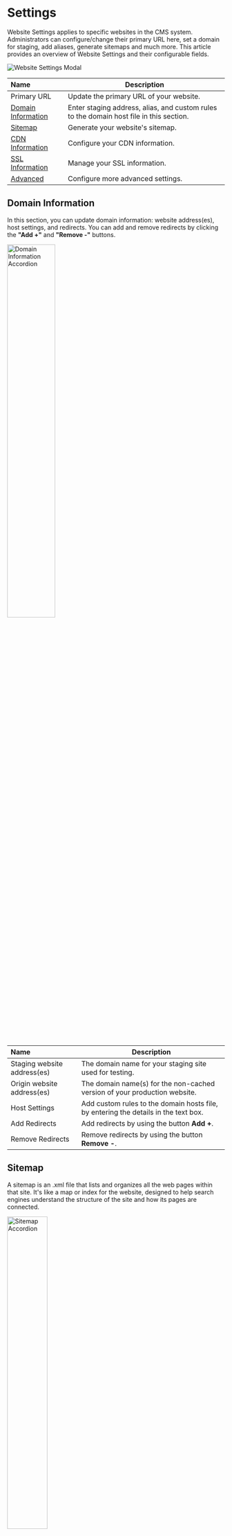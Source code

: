 # Settings

Website Settings applies to specific websites in the CMS system. Administrators can configure/change their primary URL here, set a domain for staging, add aliases, generate sitemaps and much more. This article provides an overview of Website Settings and their configurable fields.

<p><img src="../../../../images/websites/website-settings.jpg" alt="Website Settings Modal"></p>

**Name** | **Description** 
:--- | ---
Primary URL | Update the primary URL of your website.
[Domain Information](/workspace/websites/settings/#domain-information) | Enter staging address, alias, and custom rules to the domain host file in this section.
[Sitemap](/workspace/websites/settings/#sitemap) | Generate your website's sitemap.
[CDN Information](/workspace/websites/settings/#cdn-information) | Configure your CDN information.
[SSL Information](/workspace/websites/settings/#ssl-information) | Manage your SSL information.
[Advanced](/workspace/websites/settings/#advanced) | Configure more advanced settings.

## Domain Information

In this section, you can update domain information: website address(es), host settings, and redirects. You can add and remove redirects by clicking the **"Add +"** and **"Remove -"** buttons.

<p><img src="../../../../images/websites/settings/website-settings-domain.jpg" alt="Domain Information Accordion" style="width: 47%;"></p>

**Name** | **Description** 
:--- | ---
Staging website address(es) | The domain name for your staging site used for testing.
Origin website address(es) | The domain name(s) for the non-cached version of your production website.
Host Settings | Add custom rules to the domain hosts file, by entering the details in the text box.
Add Redirects | Add redirects by using the button **Add +**.
Remove Redirects | Remove redirects by using the button **Remove -**. 

## Sitemap

 A sitemap is an .xml file that lists and organizes all the web pages within that site. It's like a map or index for the website, designed to help search engines understand the structure of the site and how its pages are connected.

<p><img src="../../../../images/websites/settings/website-settings-sitemap.jpg" alt="Sitemap Accordion" style="width: 43%;"></p>

**Name** | **Description** 
:--- | ---
Select URL to create a sitemap | Select a URL from the dropdown to Generate the sitemap.
Generate Sitemap | To generate a sitemap of the website, click the **Generate Sitemap** button.

!!!Note:
After clicking the **Generate Sitemap** button, the output process may take several minutes. Do not close or quit your browser during this process
!!!

## CDN Information

A Content Delivery Network (CDN) is a network of servers strategically distributed around the world to help deliver web content, such as web pages, images, videos, and other resources, to users more efficiently and quickly.

<p><img src="../../../../images/websites/settings/website-settings-cdn-information.jpg" alt="CDN Accordion" style="width: 43%;"></p>

**Name** | **Description** 
:--- | ---
Enable CDN | Click to enable CDN and to display the rest of the options.
CDN website address | Provide the CDN website address or origin URL.
CDN Provider | Choose your CDN provider from the dropdown.
AWS CDN (distribution) | Provide the AWS CDN.
AWS Account Config | This link will redirect you the config section to configure your [AWS Account](/admin/settings/config/#aws).

## SSL Information

Secure Sockets Layer (SSL) is a technology for establishing a secure and encrypted connection between a server and a client.
Here you can manage your SSL information.

<p><img src="../../../../images/websites/ssl-info.jpg" alt="SSL Accordion" style="width: 45%;"></p>

**Name** | **Description** 
:--- | ---
SSL website address | This domain name establishes an HTTPS connection to your website. To add it, enter text in the text box.
Sitewide SSL (Canonical) | Mark this checkbox to force an  HTTPS connection to all pages.
SSL Certificate | SSL certificates create a foundation of trust by establishing a secure connection. To add an SSL certificate, enter text in the text box.
SSL Key | The SSL/TLS protocol uses a pair of keys – one private, one public – to authenticate, secure, and manage secure connections. These keys are a linked pair of text files created together when you create your Certificate Signing Request (CSR). SSL makes one key of the pair (the public key) known to the outside world, while the other (the private key) remains a secret only you know. To add the SSL key, enter text in the text box.
SSL Chain Certificate | There are two certificate authorities (CAs) types: root CAs and intermediate CAs. For an SSL certificate to be trusted, that certificate must have been issued by a CA that’s included in the trusted store of the connecting device. If a trusted CA didn’t issue the certificate, the connecting device (e.g., a web browser) checks to see if the certificate issuing a trusted CA issued CA. It continues checking until a trusted CA is found (at which point a trusted, secure connection will be established) or no trusted CA can be found (at which point the device will usually display an error). The list of SSL certificates, from the root certificate to the end-user certificate, represents the SSL certificate chain. To add an SSL chain certificate, enter text in the text box.

## Advanced

In this section, you can upload a shortcodes file, export packages, and adjust the timezone.

<p><img src="../../../../images/websites/advanced-settings.jpg" alt="Advanced Accordion" style="width: 40%;"></p>

**Name** | **Description** 
:--- | ---
Timezone | To change the timezone, expand the list and choose the desired timezone.
Document Repository ID | To connect an STML element with a document repository, input the folder ID in the text box. You can locate this ID on the right side of the folder where your documents are stored.
Calendar ID to connect to STMLs | To link an STML element with an event or a file, simply include the calendar's ID, which is located on the left side of the calendar.
Custom Shortcodes File | Shortcodes act as shortcuts allowing you to quickly embed elements into a post or page. Add shortcodes file by using the **Custom Shortcodes File** option.
Export | Click the **Export** button to export the website package. In the next screen select if you want to include manager entries in export and click **Continue Export**. Wait a couple of minutes for the package to be ready and click on **Download Package**.
Delete Website | To permanently remove your website, please type DELETE and then click the **Delete** button. Please be aware that this action is irreversible.
Confirm | After filling out all the required fields, please click the **Submit** button to save your changes.